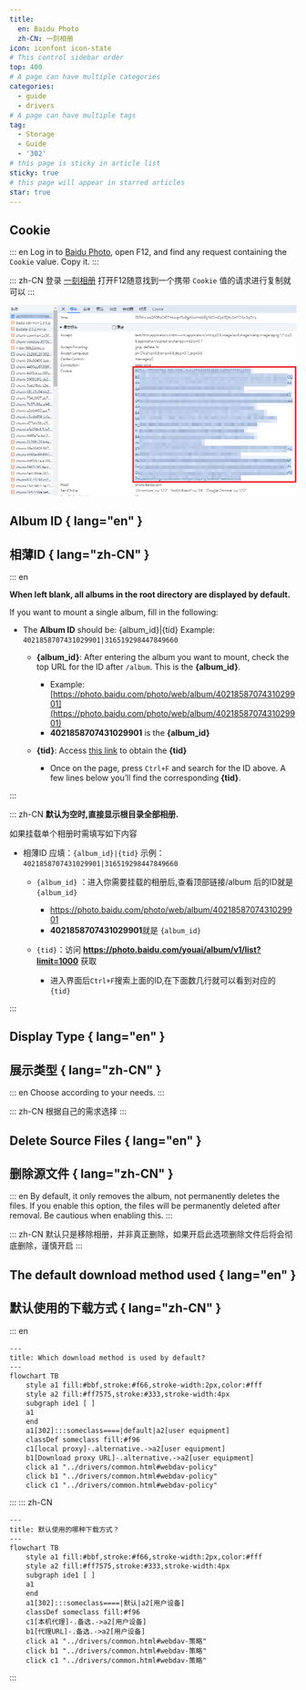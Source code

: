 ```yaml
---
title:
  en: Baidu Photo
  zh-CN: 一刻相册
icon: iconfont icon-state
# This control sidebar order
top: 400
# A page can have multiple categories
categories:
  - guide
  - drivers
# A page can have multiple tags
tag:
  - Storage
  - Guide
  - '302'
# this page is sticky in article list
sticky: true
# this page will appear in starred articles
star: true
---
```


<!--@include: @/snippets/reverse-tip.md-->

## Cookie

::: en
Log in to [Baidu Photo](https://photo.baidu.com), open F12, and find any request containing the `Cookie` value. Copy it.
:::

::: zh-CN
登录 [一刻相册](https://photo.baidu.com) 打开F12随意找到一个携带 `Cookie` 值的请求进行复制就可以
:::

![](/img/drivers/baidu/yike_cookie.png)

## Album ID { lang="en" }

## 相薄ID { lang="zh-CN" }

::: en

**When left blank, all albums in the root directory are displayed by default.**

If you want to mount a single album, fill in the following:

- The **Album ID** should be: {album_id}|{tid}
  Example: `4021858707431029901|316519298447849660`
  - **{album_id}**: After entering the album you want to mount, check the top URL for the ID after `/album`. This is the **{album_id}**.
    - Example: [https://photo.baidu.com/photo/web/album/4021858707431029901](https://photo.baidu.com/photo/web/album/4021858707431029901)
    - **4021858707431029901** is the **{album_id}**

  - **{tid}**: Access [this link](https://photo.baidu.com/youai/album/v1/list?limit=1000) to obtain the **{tid}**
    - Once on the page, press `Ctrl+F` and search for the ID above. A few lines below you’ll find the corresponding **{tid}**.

:::

::: zh-CN
**默认为空时,直接显示根目录全部相册.**

如果挂载单个相册时需填写如下内容

- 相薄ID 应填：`{album_id}|{tid}` 示例：`4021858707431029901|316519298447849660`
  - `{album_id}` ：进入你需要挂载的相册后,查看顶部链接/album 后的ID就是 `{album_id}`
    - https://photo.baidu.com/photo/web/album/4021858707431029901
    - **4021858707431029901**就是 `{album_id}`

  - `{tid}`：访问 **https://photo.baidu.com/youai/album/v1/list?limit=1000** 获取
    - 进入界面后`Ctrl+F`搜索上面的ID,在下面数几行就可以看到对应的 `{tid}`

:::

## Display Type { lang="en" }

## 展示类型 { lang="zh-CN" }

::: en
Choose according to your needs.
:::

::: zh-CN
根据自己的需求选择
:::

## Delete Source Files { lang="en" }

## 删除源文件 { lang="zh-CN" }

::: en
By default, it only removes the album, not permanently deletes the files. If you enable this option, the files will be permanently deleted after removal. Be cautious when enabling this.
:::

::: zh-CN
默认只是移除相册，并非真正删除，如果开启此选项删除文件后将会彻底删除，谨慎开启
:::

## The default download method used { lang="en" }

## 默认使用的下载方式 { lang="zh-CN" }

::: en

```mermaid
---
title: Which download method is used by default?
---
flowchart TB
    style a1 fill:#bbf,stroke:#f66,stroke-width:2px,color:#fff
    style a2 fill:#ff7575,stroke:#333,stroke-width:4px
    subgraph ide1 [ ]
    a1
    end
    a1[302]:::someclass====|default|a2[user equipment]
    classDef someclass fill:#f96
    c1[local proxy]-.alternative.->a2[user equipment]
    b1[Download proxy URL]-.alternative.->a2[user equipment]
    click a1 "../drivers/common.html#webdav-policy"
    click b1 "../drivers/common.html#webdav-policy"
    click c1 "../drivers/common.html#webdav-policy"
```

:::
::: zh-CN

```mermaid
---
title: 默认使用的哪种下载方式？
---
flowchart TB
    style a1 fill:#bbf,stroke:#f66,stroke-width:2px,color:#fff
    style a2 fill:#ff7575,stroke:#333,stroke-width:4px
    subgraph ide1 [ ]
    a1
    end
    a1[302]:::someclass====|默认|a2[用户设备]
    classDef someclass fill:#f96
    c1[本机代理]-.备选.->a2[用户设备]
    b1[代理URL]-.备选.->a2[用户设备]
    click a1 "../drivers/common.html#webdav-策略"
    click b1 "../drivers/common.html#webdav-策略"
    click c1 "../drivers/common.html#webdav-策略"
```

:::
